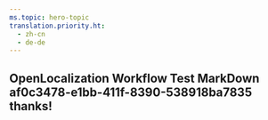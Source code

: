 ```yaml
---
ms.topic: hero-topic
translation.priority.ht: 
  - zh-cn
  - de-de
---
```

## OpenLocalization Workflow Test MarkDown af0c3478-e1bb-411f-8390-538918ba7835 thanks!
